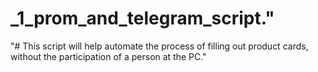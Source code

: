 # _1_prom_and_telegram_script."
"# This script will help automate the process of filling out product cards, without the participation of a person at the PC."
